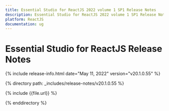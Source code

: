 ```yaml
---
title: Essential Studio for ReactJS 2022 volume 1 SP1 Release Notes  
description: Essential Studio for ReactJS 2022 volume 1 SP1 Release Notes  
platform: ReactJS
documentation: ug
---
```


# Essential Studio for ReactJS  Release Notes  

{% include release-info.html date="May 11, 2022"  version="v20.1.0.55" %} 

{% directory path: _includes/release-notes/v20.1.0.55 %}

{% include {{file.url}} %}

{% enddirectory %}